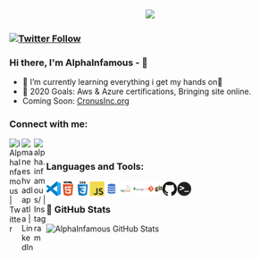 ### 
<p align="center">
<a href="https://wakatime.com/@7d71fc1a-3d90-41a3-a37c-334f2b76c876">
    <img src="https://wakatime.com/badge/user/7d71fc1a-3d90-41a3-a37c-334f2b76c876.svg" />
</a>
<br />
</p>

### [![Twitter Follow](https://img.shields.io/twitter/follow/iAlphaInfamous?color=1DA1F2&logo=twitter&style=for-the-badge)](https://twitter.com/intent/follow?original_referer=https%3A%2F%2Fgithub.com%2FiAlphaInfamous&screen_name=iAlphaInfamous)

### Hi there, I'm AlphaInfamous - 👋 

- 🌱 I’m currently learning everything i get my hands on🤣
- 🥅 2020 Goals: Aws & Azure certifications, Bringing site online.
- Coming Soon: <a href="https://www.cronusinc.org">CronusInc.org</a>

### Connect with me:

[<img align="left" alt="iAlphaInfamous | Twitter" width="22px" src="https://cdn.jsdelivr.net/npm/simple-icons@v3/icons/twitter.svg" />][twitter]
[<img align="left" alt="maneeshvadlapatla | LinkedIn" width="22px" src="https://cdn.jsdelivr.net/npm/simple-icons@v3/icons/linkedin.svg" />][linkedin]
[<img align="left" alt="alpha.infamous/ | Instagram" width="22px" src="https://cdn.jsdelivr.net/npm/simple-icons@v3/icons/instagram.svg" />][instagram]

<br />

### Languages and Tools:

<img align="left" alt="Visual Studio Code" width="26px" src="https://raw.githubusercontent.com/github/explore/80688e429a7d4ef2fca1e82350fe8e3517d3494d/topics/visual-studio-code/visual-studio-code.png" />
<img align="left" alt="HTML5" width="26px" src="https://raw.githubusercontent.com/github/explore/80688e429a7d4ef2fca1e82350fe8e3517d3494d/topics/html/html.png" />
<img align="left" alt="CSS3" width="26px" src="https://raw.githubusercontent.com/github/explore/80688e429a7d4ef2fca1e82350fe8e3517d3494d/topics/css/css.png" />
<img align="left" alt="JavaScript" width="26px" src="https://raw.githubusercontent.com/github/explore/80688e429a7d4ef2fca1e82350fe8e3517d3494d/topics/javascript/javascript.png" />
<img align="left" alt="SQL" width="26px" src="https://raw.githubusercontent.com/github/explore/80688e429a7d4ef2fca1e82350fe8e3517d3494d/topics/sql/sql.png" />
<img align="left" alt="MySQL" width="26px" src="https://raw.githubusercontent.com/github/explore/80688e429a7d4ef2fca1e82350fe8e3517d3494d/topics/mysql/mysql.png" />
<img align="left" alt="MongoDB" width="26px" src="https://raw.githubusercontent.com/github/explore/80688e429a7d4ef2fca1e82350fe8e3517d3494d/topics/mongodb/mongodb.png" />
<img align="left" alt="Git" width="26px" src="https://raw.githubusercontent.com/github/explore/80688e429a7d4ef2fca1e82350fe8e3517d3494d/topics/git/git.png" />
<img align="left" alt="GitHub" width="26px" src="https://raw.githubusercontent.com/github/explore/78df643247d429f6cc873026c0622819ad797942/topics/github/github.png" />
<img align="left" alt="Terminal" width="26px" src="https://raw.githubusercontent.com/github/explore/80688e429a7d4ef2fca1e82350fe8e3517d3494d/topics/terminal/terminal.png" />

<br />

### 📕 GitHub Stats
<img align="left" alt="AlphaInfamous GitHub Stats" src="https://github-stats-alpha-one.vercel.app/api?username=AlphaInfamous&count_private=true&show_icons=true&theme=tokyonight&hide_border=true" />


[twitter]: https://twitter.com/iAlphaInfamous
[instagram]: https://instagram.com/alpha.infamous
[linkedin]: https://www.linkedin.com/in/maneeshvadlapatla